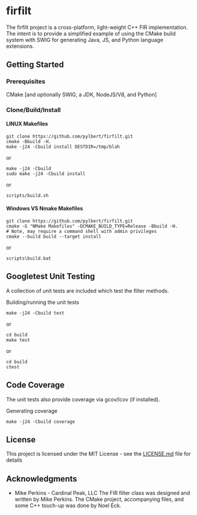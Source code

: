 # firfilt

The firfilt project is a cross-platform, light-weight C++ FIR implementation.  The intent is to provide a simplified example of using the CMake build system with SWIG for generating Java, JS, and Python language extensions.

## Getting Started

### Prerequisites

CMake [and optionally SWIG, a JDK, NodeJS/V8, and Python] 

### Clone/Build/Install

#### LINUX Makefiles
```
git clone https://github.com/pylbert/firfilt.git
cmake -Bbuild -H.
make -j24 -Cbuild install DESTDIR=/tmp/blah
```
or
```
make -j24 -Cbuild
sudo make -j24 -Cbuild install
```
or
```
scripts/build.sh
```

#### Windows VS Nmake Makefiles
```
git clone https://github.com/pylbert/firfilt.git
cmake -G "NMake Makefiles" -DCMAKE_BUILD_TYPE=Release -Bbuild -H.
# Note, may require a command shell with admin privileges
cmake --build build --target install
```
or
```
scripts\build.bat
```

## Googletest Unit Testing

A collection of unit tests are included which test the filter methods.

Building/running the unit tests

```
make -j24 -Cbuild test
```
or
```
cd build
make test
```
or
```
cd build
ctest
```

## Code Coverage

The unit tests also provide coverage via gcov/lcov (if installed).

Generating coverage

```
make -j24 -Cbuild coverage
```

## License

This project is licensed under the MIT License - see the [LICENSE.md](LICENSE.md) file for details

## Acknowledgments

* Mike Perkins - Cardinal Peak, LLC
The FIR filter class was designed and written by Mike Perkins.  The CMake project, accompanying files, and some C++ touch-up was done by Noel Eck.

